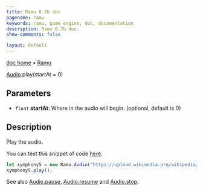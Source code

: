 ```yaml
---
title: Ramu 0.7b doc
pagename: ramu
keywords: ramu, game engine, doc, documentation
description: Ramu 0.7b doc.
show-comments: false

layout: default
---
```

[doc home](home) &#8226; [Ramu](../)  

[Audio](Audio).play(startAt = 0)   

## Parameters
- ``float`` **startAt**: Where in the audio will begin. (optional, default is 0)  

## Description
Play the audio.  

You can test this snippet of code [here](https://hermespasser.github.io/p/ramu/tryramu/?let%20symphony5%20=%20new%20Ramu.Audio(%22https://upload.wikimedia.org/wikipedia/commons/a/ae/Wolfgang_Amadeus_Mozart_-_Klarinettenkonzert_A-Dur_-_3._Rondo_%2528Allegro%2529.ogg%22);%0A%0Asymphony5.play();%0A%0ARamu.init();).
```javascript
let symphony5 = new Ramu.Audio("https://upload.wikimedia.org/wikipedia/commons/a/ae/Wolfgang_Amadeus_Mozart_-_Klarinettenkonzert_A-Dur_-_3._Rondo_%28Allegro%29.ogg");
symphony5.play();
``` 
See also [Audio.pause](Audio.pause), [Audio.resume](Audio.resume) and [Audio.stop](Audio.stop).  
